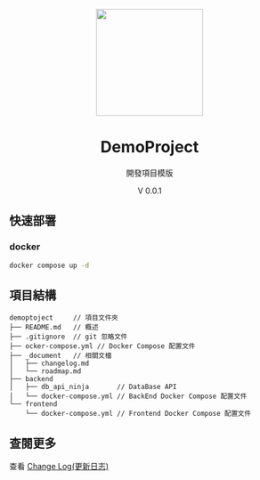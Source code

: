 <p align="center">
    <img width="192px" src="./docs/Logo/CY_Logo_Q2.png" >
</p>
<h1 align="center"><b>DemoProject</b></h1>

<p align="center">開發項目模版</p>
<p align="center">V 0.0.1</p>

<main style="text-align: center;">

</main>

## 快速部署
### docker
```bash
docker compose up -d
```

## 項目結構
```
demoptoject     // 項目文件夾
├── README.md   // 概述
├── .gitignore  // git 忽略文件
├── ocker-compose.yml // Docker Compose 配置文件
├── _document   // 相關文檔
│   ├── changelog.md
│   └── roadmap.md
├── backend
│   ├── db_api_ninja       // DataBase API 
│   └── docker-compose.yml // BackEnd Docker Compose 配置文件
└── frontend
    └── docker-compose.yml // Frontend Docker Compose 配置文件
```

## 查閱更多
查看 [Change Log(更新日志)](_document/changelog.md)